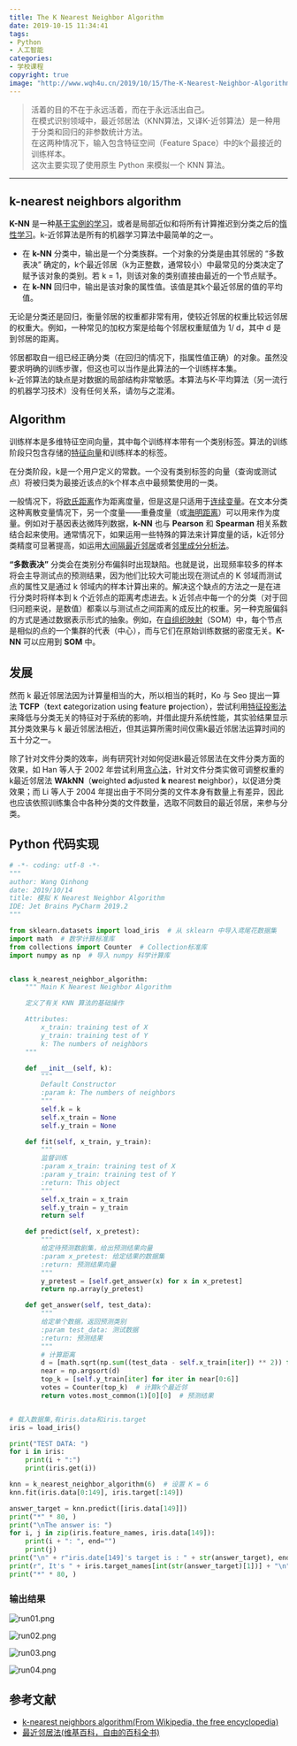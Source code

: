 ```yaml
---
title: The K Nearest Neighbor Algorithm
date: 2019-10-15 11:34:41
tags:
- Python
- 人工智能
categories:
- 学校课程
copyright: true
image: "http://www.wqh4u.cn/2019/10/15/The-K-Nearest-Neighbor-Algorithm/1024px-KnnClassification.svg.png"
---
```


> <span class = 'introduction'>活着的目的不在于永远活着，而在于永远活出自己。</span><br/>
在模式识别领域中，最近邻居法（KNN算法，又译K-近邻算法）是一种用于分类和回归的非参数统计方法。<br />在这两种情况下，输入包含特征空间（Feature Space）中的k个最接近的训练样本。
<br />这次主要实现了使用原生 Python 来模拟一个 KNN 算法。

<!--more-->

<hr/>

## k-nearest neighbors algorithm

**K-NN** 是一种[基于实例的学习](https://en.wikipedia.org/wiki/Instance-based_learning)，或者是局部近似和将所有计算推迟到分类之后的[惰性学习](https://en.wikipedia.org/wiki/Lazy_learning)。k-近邻算法是所有的机器学习算法中最简单的之一。

<ul>
<li>在 <strong>k-NN</strong> 分类中，输出是一个分类族群。一个对象的分类是由其邻居的 <span class="blue-target">“多数表决”</span> 确定的，k个最近邻居（k为正整数，通常较小）中最常见的分类决定了赋予该对象的类别。若 k = 1，则该对象的类别直接由最近的一个节点赋予。</li>
<li>在 <strong>k-NN</strong> 回归中，输出是该对象的属性值。该值是其k个最近邻居的值的平均值。</li>
</ul>

无论是分类还是回归，衡量邻居的权重都非常有用，使较近邻居的权重比较远邻居的权重大。例如，一种常见的加权方案是给每个邻居权重赋值为 1/ d，其中 d 是到邻居的距离。

<div class="note info">邻居都取自一组已经正确分类（在回归的情况下，指属性值正确）的对象。虽然没要求明确的训练步骤，但这也可以当作是此算法的一个训练样本集。</div>

<div class="note danger">k-近邻算法的缺点是对数据的局部结构非常敏感。本算法与K-平均算法（另一流行的机器学习技术）没有任何关系，请勿与之混淆。</div>

## Algorithm

训练样本是多维特征空间向量，其中每个训练样本带有一个类别标签。算法的训练阶段只包含存储的[特征向量](https://zh.wikipedia.org/wiki/%E7%89%B9%E5%BE%81%E5%80%BC%E5%92%8C%E7%89%B9%E5%BE%81%E5%90%91%E9%87%8F)和训练样本的标签。

在分类阶段，k是一个用户定义的常数。一个没有类别标签的向量（查询或测试点）将被归类为最接近该点的k个样本点中最频繁使用的一类。

一般情况下，将[欧氏距离](https://zh.wikipedia.org/wiki/%E6%AC%A7%E5%87%A0%E9%87%8C%E5%BE%97%E8%B7%9D%E7%A6%BB)作为距离度量，但是这是只适用于[连续变量](https://zh.wikipedia.org/wiki/概率分布#连续分布)。在文本分类这种离散变量情况下，另一个度量——重叠度量（或[海明距离](https://zh.wikipedia.org/wiki/汉明距离)）可以用来作为度量。例如对于基因表达微阵列数据，**k-NN** 也与 **Pearson** 和 **Spearman** 相关系数结合起来使用。通常情况下，如果运用一些特殊的算法来计算度量的话，k近邻分类精度可显著提高，如运用[大间隔最近邻居](https://zh.wikipedia.org/wiki/大间隔最近邻居)或者[邻里成分分析法](https://zh.wikipedia.org/wiki/邻里成分分析)。

**“多数表决”** 分类会在类别分布偏斜时出现缺陷。也就是说，出现频率较多的样本将会主导测试点的预测结果，因为他们比较大可能出现在测试点的 K 邻域而测试点的属性又是通过 k 邻域内的样本计算出来的。解决这个缺点的方法之一是在进行分类时将样本到 k 个近邻点的距离考虑进去。k 近邻点中每一个的分类（对于回归问题来说，是数值）都乘以与测试点之间距离的成反比的权重。另一种克服偏斜的方式是通过数据表示形式的抽象。例如，在[自组织映射](https://zh.wikipedia.org/wiki/自组织映射)（SOM）中，每个节点是相似的点的一个集群的代表（中心），而与它们在原始训练数据的密度无关。**K-NN** 可以应用到 **SOM** 中。

## 发展
然而 k 最近邻居法因为计算量相当的大，所以相当的耗时，Ko 与 Seo 提出一算法 **TCFP**（**t**ext **c**ategorization using **f**eature **p**rojection），尝试利用[特征投影法](https://en.wikipedia.org/wiki/Feature_projection)来降低与分类无关的特征对于系统的影响，并借此提升系统性能，其实验结果显示其分类效果与 k 最近邻居法相近，但其运算所需时间仅需k最近邻居法运算时间的五十分之一。

除了针对文件分类的效率，尚有研究针对如何促进k最近邻居法在文件分类方面的效果，如 Han 等人于 2002 年尝试利用[贪心法](https://zh.wikipedia.org/wiki/贪心算法)，针对文件分类实做可调整权重的k最近邻居法 **WAkNN**（**w**eighted **a**djusted **k** **n**earest **n**eighbor），以促进分类效果；而 Li 等人于 2004 年提出由于不同分类的文件本身有数量上有差异，因此也应该依照训练集合中各种分类的文件数量，选取不同数目的最近邻居，来参与分类。

## Python 代码实现 

```python
# -*- coding: utf-8 -*-
"""
author: Wang Qinhong
date: 2019/10/14
title: 模拟 K Nearest Neighbor Algorithm
IDE: Jet Brains PyCharm 2019.2
"""

from sklearn.datasets import load_iris  # 从 sklearn 中导入鸢尾花数据集
import math  # 数学计算标准库
from collections import Counter  # Collection标准库
import numpy as np  # 导入 numpy 科学计算库


class k_nearest_neighbor_algorithm:
    """ Main K Nearest Neighbor Algorithm

    定义了有关 KNN 算法的基础操作

    Attributes:
        x_train: training test of X
        y_train: training test of Y
        k: The numbers of neighbors
    """

    def __init__(self, k):
        """
        Default Constructor
        :param k: The numbers of neighbors
        """
        self.k = k
        self.x_train = None
        self.y_train = None

    def fit(self, x_train, y_train):
        """
        监督训练
        :param x_train: training test of X
        :param y_train: training test of Y
        :return: This object
        """
        self.x_train = x_train
        self.y_train = y_train
        return self

    def predict(self, x_pretest):
        """
        给定待预测数剧集，给出预测结果向量
        :param x_pretest: 给定结果的数据集
        :return: 预测结果向量
        """
        y_pretest = [self.get_answer(x) for x in x_pretest]
        return np.array(y_pretest)

    def get_answer(self, test_data):
        """
        给定单个数据，返回预测类别
        :param test_data: 测试数据
        :return: 预测结果
        """
        # 计算距离
        d = [math.sqrt(np.sum((test_data - self.x_train[iter]) ** 2)) for iter in range(len(self.x_train))]
        near = np.argsort(d)
        top_k = [self.y_train[iter] for iter in near[0:6]]
        votes = Counter(top_k)  # 计算k个最近邻
        return votes.most_common(1)[0][0]  # 预测结果


# 载入数据集,有iris.data和iris.target
iris = load_iris()

print("TEST DATA: ")
for i in iris:
    print(i + ":")
    print(iris.get(i))

knn = k_nearest_neighbor_algorithm(6)  # 设置 K = 6
knn.fit(iris.data[0:149], iris.target[:149])

answer_target = knn.predict([iris.data[149]])
print("*" * 80, )
print("\nThe answer is: ")
for i, j in zip(iris.feature_names, iris.data[149]):
    print(i + ": ", end="")
    print(j)
print("\n" + r"iris.date[149]'s target is : " + str(answer_target), end="")
print(r", It's " + iris.target_names[int(str(answer_target)[1])] + "\n")
print("*" * 80, )

```

### 输出结果

<img src="./run01.png" alt="run01.png" title="可以看到所有鸢尾花数据集"></img>

<img src="./run02.png" alt="run02.png" title="可以看到所有鸢尾花数据集"></img>

<img src="./run03.png" alt="run03.png" title="训练结果集"></img>

<img src="./run04.png" alt="run04.png" title="测试结果集"></img>

## 参考文献

- [k-nearest neighbors algorithm(From Wikipedia, the free encyclopedia)](https://en.wikipedia.org/wiki/K-nearest_neighbors_algorithm)
- [最近邻居法(维基百科，自由的百科全书)](https://zh.wikipedia.org/wiki/最近鄰居法)
